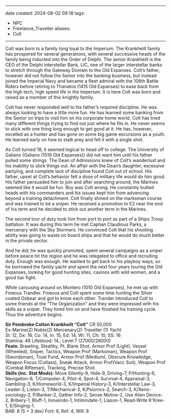  ---
date created: 2024-08-02 09:18
tags:
  - NPC
  - Freelance_Traveller
aliases:
  - Colt
---
Colt was born to a family long loyal to the Imperium. The Krankheilt family has prospered for several generations, with several successive heads of the family being inducted into the Order of Delphi. The senior Krankheilt is the CEO of the Delphi Interstellar Bank, LIC, one of the larger interstellar banks to stretch through the Gateway Domain to the Old Expanses. Colt’s father, however did not follow the Senior into the banking business, but instead joined the Imperial Navy and became a fleet admiral with the 108th Battle Riders before retiring to Thanatos (1415 Old Expanses) to ease back from the high tech, high speed life in the Imperium. It is here Colt was born and raised as a member of this knightly family.

Colt has never responded well to his father’s required discipline. He was always looking to have a little more fun. He has learned some banking from the Senior on trips to visit him on his corporate home world. Colt has tried many different things trying to find out just where he fits in. He never seems to stick with one thing long enough to get good at it. He has, however, excelled as a hunter and has gone on some big game excursions as a youth. He learned early on how to stalk prey and fell it with a single shot.

As Colt turned 18, it seemed logical to head off to college. The University of Galiano (Galiano (1519 Old Expanses)) did not want him until his father pulled some strings. The Dean of Admissions knew of Colt’s wanderlust and his inability to stick things out. An affair with the Dean’s daughter, excessive partying, and complete lack of discipline found Colt out of school. His father, upset at Colt’s behavior felt a dose of military life would do him good. His father persuaded him to join and after searching around, the Marines seemed like it would be fun. Boy was Colt wrong. He constantly butted heads with his commanders and his issues kept him from advancing beyond a training detachment. Colt finally shined on the marksman course and was trained to be a sniper. He received a promotion to E2 near the end of his term and he decided to stick out another term in the Marines.

The second tour of duty took him from port to port as part of a Ships Troop battalion. It was during this term he met Captian Claudious Parks, a mercenary with the Sky Stormers. He convinced Colt that his shooting ability was going to waste on board ships and that he would do much better in the private sector.

And he did; he was quickly promoted, spent several campaigns as a sniper before peace hit the region and he was relegated to office and recruiting duty. Enough was enough. He wanted to get back to his playboy ways, so he borrowed the family yacht and spent the next four years touring the Old Expanses, looking for good hunting sites, casinos with wild women, and a good bar fight.

While carousing around on Montero (1010 Old Expanses), he met up with Fineous Trandler. Fineous and Colt spent some time hunting the Silver coated Oxbear and got to know each other. Trander introduced Colt to some friends at the “The Organization” and they were impressed with his skills as a sniper. They hired him on and have finished his training cycle. Thus the adventure begins.

**Sir Pembroke Colton Krankheilt “Colt”** CR 50,000  
Ex-Marine(2) Noble(2) Mercenary(2) Traveller (1) Yacht  
St: 12, Dx: 16, Co: 14, In: 15, Ed: 14, Wi: 11, Ch: 10, SS: 16  
Stamina: 46 Lifeblood: 14.; Level 7 (27000/28000)  
**Feats:** Brawling, Stealthy, Pt. Blank Shot, Armor Prof (Light), Vessel (Wheeled), Sniper, Tactics, Weapon Prof (Marksman), Weapon Prof (Swordsman), Trust Fund, Armor Prof (Medium), Obscure Knowledge, Weapon Focus (Cutlass), Sneak Attack, Armor Prof(Vacc Suit), Weapon Prof (Combat Rifleman), Tracking, Precise Shot.  
**Skills (inc. Stat Mods):** Move Silently-9, Hide-9, Driving-7, P/Hunting-6, Navigation-6, T/Computer-4, Pilot-4, Spot-4, Survival-4, Appraisal-3, Gambling-3, K/Homeworld-3, K/Imperial History-3, K/Interstellar Law-3, Leader-3, Listen-3, T/Mechanical-3, K/Psionics-3, Search-3, K/Xeno-sociology-3, P/Banker-2, Gather Info-2, Sense Motive-2, Use Alien Device-2, Bribery-1, Bluff-1, Innuendo-1, Intimindate-1, Liason-1, Read-Write K’Kree-1, E/Singing-1.  
BAB: 8 (5 + 3 dex) Fort: 9, Ref: 4, Will: 8